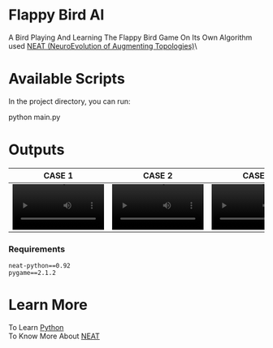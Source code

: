 # Flappy Bird AI
A Bird Playing And Learning The Flappy Bird Game On Its Own
Algorithm used [NEAT (NeuroEvolution of Augmenting Topologies)](https://www.nltk.org)\

# Available Scripts
In the project directory, you can run:

python main.py

# Outputs
| CASE 1 | CASE 2| CASE 3|
| -------------------------------------------| -------------------------------------------| ------------------------------|
| <video src='./assets/case1.mov' width=180> | <video src='./assets/case2.mov' width=180> |<video src='./assets/case2.mov' width=180>|

### Requirements
```
neat-python==0.92
pygame==2.1.2
```

# Learn More
To Learn [Python](https://www.python.org/doc/)\
To Know More About [NEAT](https://neat-python.readthedocs.io/en/latest/)